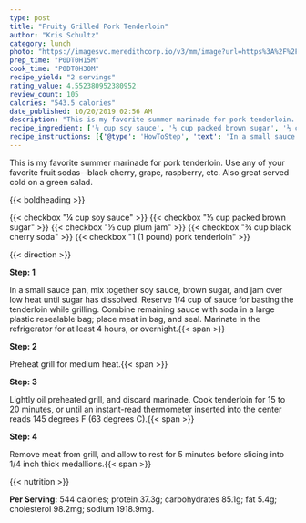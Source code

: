 ```yaml
---
type: post
title: "Fruity Grilled Pork Tenderloin"
author: "Kris Schultz"
category: lunch
photo: "https://imagesvc.meredithcorp.io/v3/mm/image?url=https%3A%2F%2Fimages.media-allrecipes.com%2Fuserphotos%2F966078.jpg"
prep_time: "P0DT0H15M"
cook_time: "P0DT0H30M"
recipe_yield: "2 servings"
rating_value: 4.552380952380952
review_count: 105
calories: "543.5 calories"
date_published: 10/20/2019 02:56 AM
description: "This is my favorite summer marinade for pork tenderloin. Use any of your favorite fruit sodas--black cherry, grape,  raspberry, etc. Also great served cold on a green salad."
recipe_ingredient: ['¼ cup soy sauce', '⅓ cup packed brown sugar', '⅓ cup plum jam', '¾ cup black cherry soda', '1 (1 pound) pork tenderloin']
recipe_instructions: [{'@type': 'HowToStep', 'text': 'In a small sauce pan, mix together soy sauce, brown sugar, and jam over low heat until sugar has dissolved. Reserve 1/4 cup of sauce for basting the tenderloin while grilling. Combine remaining sauce with soda in a large plastic resealable bag; place meat in bag, and seal. Marinate in the refrigerator for at least 4 hours, or overnight.\n'}, {'@type': 'HowToStep', 'text': 'Preheat grill for medium heat.\n'}, {'@type': 'HowToStep', 'text': 'Lightly oil preheated grill, and discard marinade. Cook tenderloin for 15 to 20 minutes, or until an instant-read thermometer inserted into the center reads 145 degrees F (63 degrees C).\n'}, {'@type': 'HowToStep', 'text': 'Remove meat from grill, and allow to rest for 5 minutes before slicing into 1/4 inch thick medallions.\n'}]
---
```


This is my favorite summer marinade for pork tenderloin. Use any of your favorite fruit sodas--black cherry, grape,  raspberry, etc. Also great served cold on a green salad. 

{{< boldheading >}}

{{< checkbox "¼ cup soy sauce" >}}
{{< checkbox "⅓ cup packed brown sugar" >}}
{{< checkbox "⅓ cup plum jam" >}}
{{< checkbox "¾ cup black cherry soda" >}}
{{< checkbox "1 (1 pound) pork tenderloin" >}}


{{< direction >}}

**Step: 1**

In a small sauce pan, mix together soy sauce, brown sugar, and jam over low heat until sugar has dissolved. Reserve 1/4 cup of sauce for basting the tenderloin while grilling. Combine remaining sauce with soda in a large plastic resealable bag; place meat in bag, and seal. Marinate in the refrigerator for at least 4 hours, or overnight.{{< span >}}

**Step: 2**

Preheat grill for medium heat.{{< span >}}

**Step: 3**

Lightly oil preheated grill, and discard marinade. Cook tenderloin for 15 to 20 minutes, or until an instant-read thermometer inserted into the center reads 145 degrees F (63 degrees C).{{< span >}}

**Step: 4**

Remove meat from grill, and allow to rest for 5 minutes before slicing into 1/4 inch thick medallions.{{< span >}}

{{< nutrition >}}

**Per Serving:** 544 calories; protein 37.3g; carbohydrates 85.1g; fat 5.4g; cholesterol 98.2mg; sodium 1918.9mg.